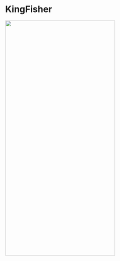 # KingFisher



<a href="url"><img src="https://user-images.githubusercontent.com/99286902/162759429-424e4809-feeb-4864-94aa-34a35770dd1c.png" align="left" height="748" width="348" ></a>
